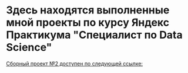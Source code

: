 # Здесь находятся выполненные мной проекты по курсу Яндекс Практикума "Специалист по Data Science"

[Сборный проект №2 доступен по следующей ссылке: ](yandex-practicum/projects/Complicated_projects/Second_project/)
